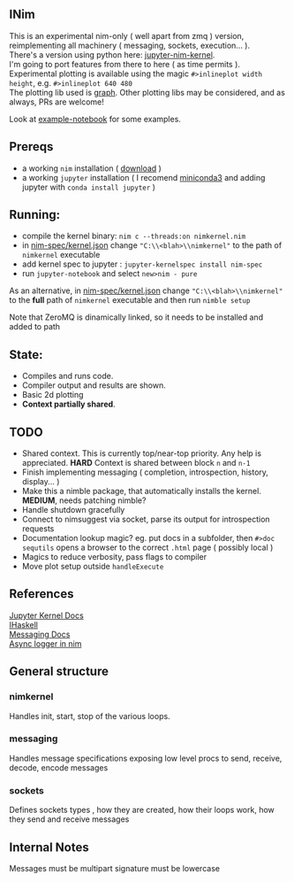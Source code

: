 INim
-----

This is an experimental nim-only ( well apart from zmq ) version, reimplementing all machinery ( messaging, sockets, execution... ).  
There's a version using python here: [jupyter-nim-kernel](https://github.com/stisa/jupyter-nim-kernel).  
I'm going to port features from there to here ( as time permits ).  
Experimental plotting is available using the magic `#>inlineplot width height`, e.g. `#>inlineplot 640 480`  
The plotting lib used is [graph](https://github.com/stisa/graph). Other plotting libs may be considered, and as always, PRs are welcome!  
  
Look at [example-notebook](https://github.com/stisa/INim/blob/master/examples/example-notebook.ipynb) for some examples.  

Prereqs
-------
- a working `nim` installation ( [download](http://nim-lang.org/download.html) )
- a working `jupyter` installation ( I recomend [miniconda3](http://conda.pydata.org/miniconda.html) and adding jupyter with `conda install jupyter` )

Running: 
---------
- compile the kernel binary: `nim c --threads:on nimkernel.nim`
- in [nim-spec/kernel.json](https://github.com/stisa/jupyter-nim-kernel/blob/nim-based/nim-spec/kernel.json) change 
`"C:\\<blah>\\nimkernel"` to the path of `nimkernel` executable
- add kernel spec to jupyter : `jupyter-kernelspec install nim-spec`
- run `jupyter-notebook` and select `new>nim - pure` 

As an alternative, in [nim-spec/kernel.json](https://github.com/stisa/jupyter-nim-kernel/blob/nim-based/nim-spec/kernel.json) change 
`"C:\\<blah>\\nimkernel"` to the **full** path of `nimkernel` executable and then run `nimble setup`

Note that ZeroMQ is dinamically linked, so it needs to be installed and added to path  

State:
------
- Compiles and runs code.
- Compiler output and results are shown.
- Basic 2d plotting  
- **Context partially shared**.

TODO
----
- Shared context. This is currently top/near-top priority. Any help is appreciated. **HARD**
  Context is shared between block `n` and `n-1`
- Finish implementing messaging ( completion, introspection, history, display... )
- Make this a nimble package, that automatically installs the kernel. **MEDIUM**, needs patching nimble?
- Handle shutdown gracefully
- Connect to nimsuggest via socket, parse its output for introspection requests
- Documentation lookup magic? eg. put docs in a subfolder, then `#>doc sequtils` opens a browser to the correct `.html` page ( possibly local )  
- Magics to reduce verbosity, pass flags to compiler
- Move plot setup outside `handleExecute`


References
----------

[Jupyter Kernel Docs](https://jupyter-client.readthedocs.io/en/latest/kernels.html#kernels)  
[IHaskell](http://andrew.gibiansky.com/blog/ipython/ipython-kernels)  
[Messaging Docs](https://jupyter-client.readthedocs.io/en/latest/messaging.html)  
[Async logger in nim](https://hookrace.net/blog/writing-an-async-logger-in-nim/)  

General structure
-----------------

### nimkernel
Handles init, start, stop of the various loops. 

### messaging
Handles message specifications exposing low level procs to send, receive, decode, encode messages

### sockets
Defines sockets types , how they are created, how their loops work, how they send and receive messages


Internal Notes
--------------
Messages must be multipart
signature must be lowercase